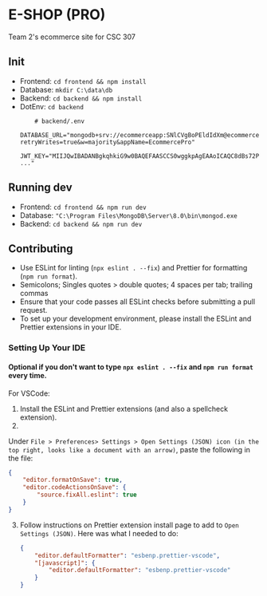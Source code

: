 # E-SHOP (PRO)

Team 2's ecommerce site for CSC 307

## Init

-   Frontend: `cd frontend && npm install`
-   Database: `mkdir C:\data\db`
-   Backend: `cd backend && npm install`
-   DotEnv: `cd backend`
    ```env
        # backend/.env
        DATABASE_URL="mongodb+srv://ecommerceapp:SNlCVgBoPEldIdXm@ecommercepro.vjker.mongodb.net/?retryWrites=true&w=majority&appName=EcommercePro"
        JWT_KEY="MIIJQwIBADANBgkqhkiG9w0BAQEFAASCCS0wggkpAgEAAoICAQC8dBs72P9i5XyWAL+TKJr7xyT8VbgBectQVnIWT6MJ45tQ36fd ..."
    ```

## Running dev

-   Frontend: `cd frontend && npm run dev`
-   Database: `"C:\Program Files\MongoDB\Server\8.0\bin\mongod.exe`
-   Backend: `cd backend && npm run dev`

## Contributing

-   Use ESLint for linting (`npx eslint . --fix`) and Prettier for formatting (`npm run format`).
-   Semicolons; Singles quotes > double quotes; 4 spaces per tab; trailing commas
-   Ensure that your code passes all ESLint checks before submitting a pull request.
-   To set up your development environment, please install the ESLint and Prettier extensions in your IDE.

### Setting Up Your IDE

#### Optional if you don't want to type `npx eslint . --fix` and `npm run format` every time.

For VSCode:

1. Install the ESLint and Prettier extensions (and also a spellcheck extension).
2.

Under `File > Preferences> Settings > Open Settings (JSON) icon (in the top right, looks like a document with an arrow)`,
paste the following in the file:

```json
{
    "editor.formatOnSave": true,
    "editor.codeActionsOnSave": {
        "source.fixAll.eslint": true
    }
}
```

3. Follow instructions on Prettier extension install page to add to `Open Settings (JSON)`. Here was what I needed to
   do:
    ```json
    {
        "editor.defaultFormatter": "esbenp.prettier-vscode",
        "[javascript]": {
            "editor.defaultFormatter": "esbenp.prettier-vscode"
        }
    }
    ```
